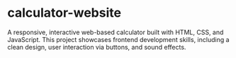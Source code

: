 # calculator-website
A responsive, interactive web-based calculator built with HTML, CSS, and JavaScript. This project showcases frontend development skills, including a clean design, user interaction via buttons, and sound effects.
